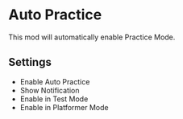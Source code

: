 # Auto Practice

This mod will automatically enable Practice Mode.

## Settings
- Enable Auto Practice
- Show Notification
- Enable in Test Mode
- Enable in Platformer Mode
